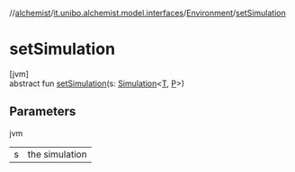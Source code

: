 //[alchemist](../../../index.md)/[it.unibo.alchemist.model.interfaces](../index.md)/[Environment](index.md)/[setSimulation](set-simulation.md)

# setSimulation

[jvm]\
abstract fun [setSimulation](set-simulation.md)(s: [Simulation](../../it.unibo.alchemist.core.interfaces/-simulation/index.md)<[T](../-node/index.md), [P](../../it.unibo.alchemist.core.interfaces/-simulation/index.md)>)

## Parameters

jvm

| | |
|---|---|
| s | the simulation |
